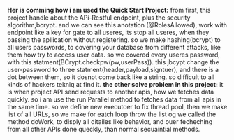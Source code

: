 **Her is comming how i am used the Quick Start Project:**
from first, this project handle about the APi-Restful endpoint,
plus the security algorithm,bcrypt.
and we can see this anotation (@RolesAllowed),
work with endpoint like a key for gate to all useres, its stop all useres,
when they passing the apllication without registering.
so we make hashing(bcrypt) to all users passwords, 
to covering your database from different attacks,
like them how try to access user data.
so we covered every useres password,
with this statment(BCrypt.checkpw(pw,userPass)).
this jbcypt change the user-password to three statment(header,payload,signtuer),
and there is a dot between them, so it dosnot come back like a string.
so difficult to all kinds of hackers tekniq  at find it. 
**the other solve problem in this project:**
 it is when project API send requests to another apis, how we fetches data quickly.
 so i am use the run Parallel method to fetches data from all apis in the same time.
so we define new executoer to fix thread pool, then we make  list of all URLs,
 so we make for eatch loop throw the list og we called the method doWork,
to disply all ditailes like behavior, and ouer fecheching from all other APIs done queckly,
than normal secuaintial methods.


